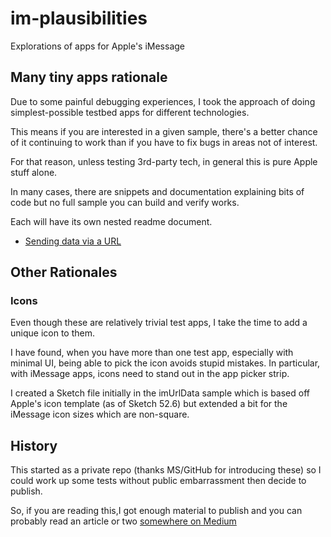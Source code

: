 # im-plausibilities
Explorations of apps for Apple's iMessage

## Many tiny apps rationale
Due to some painful debugging experiences, I took the approach of doing simplest-possible testbed apps for different technologies.

This means if you are interested in a given sample, there's a better chance of it continuing to work than if you have to fix bugs in areas not of interest.

For that reason, unless testing 3rd-party tech, in general this is pure Apple stuff alone.

In many cases, there are snippets and documentation explaining bits of code but no full sample you can build and verify works.

Each will have its own nested readme document.

* [Sending data via a URL](./imUrlData/README.md)


## Other Rationales

### Icons
Even though these are relatively trivial test apps, I take the time to add a unique icon to them. 

I have found, when you have more than one test app, especially with minimal UI, being able to pick the icon avoids stupid mistakes. In particular, with iMessage apps, icons need to stand out in the app picker strip.

I created a Sketch file initially in the imUrlData sample which is based off Apple's icon template (as of Sketch 52.6) but extended a bit for the iMessage icon sizes which are non-square. 

## History

This started as a private repo (thanks MS/GitHub for introducing these) so I could work up some tests without public embarrassment then decide to publish.

So, if you are reading this,I got enough material to publish and you can probably read an article or two [somewhere on Medium](https://medium.com/@andydentperth)

